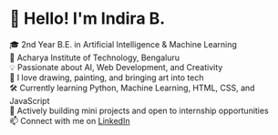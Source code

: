 # 👋 Hello! I'm Indira B.

🎓 2nd Year B.E. in Artificial Intelligence & Machine Learning  
🏫 Acharya Institute of Technology, Bengaluru  
💡 Passionate about AI, Web Development, and Creativity  
🎨 I love drawing, painting, and bringing art into tech  
🛠️ Currently learning Python, Machine Learning, HTML, CSS, and JavaScript  
🌱 Actively building mini projects and open to internship opportunities  
📫 Connect with me on [LinkedIn](https://www.linkedin.com/in/indira-boya-01a21a272)
